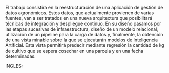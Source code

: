 El trabajo consistirá en la reestructuración de una aplicación de gestión de datos agronómicos. Estos datos, que actualmente provienen de varias fuentes, van a ser tratados en una nueva arquitectura que posibilitará técnicas de integración y despliegue continuo. En su diseño pasamos por las etapas sucesivas de infraestructura, diseño de un modelo relacional, utilización de un pipeline para la carga de datos y, finalmente, la obtención de una vista minable sobre la que se ejecutarán modelos de Inteligencia Artificial. Esta vista permitirá predecir mediante regresión la cantidad de kg de cultivo que se espera cosechar en una parcela y en una fecha determinadas.

INGLES: 

<p style="page-break-after: always;">&nbsp;</p>


